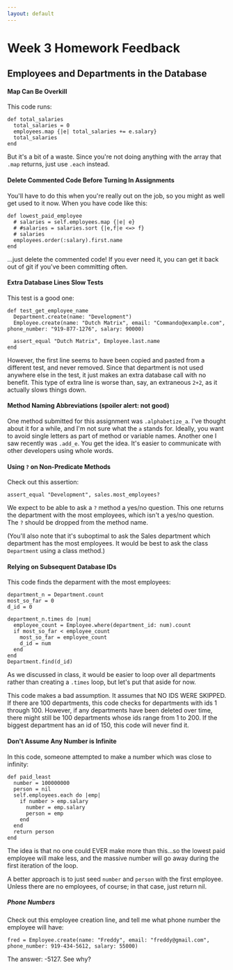 ```yaml
---
layout: default
---
```


# Week 3 Homework Feedback

## Employees and Departments in the Database

#### Map Can Be Overkill

This code runs:

    def total_salaries
      total_salaries = 0
      employees.map {|e| total_salaries += e.salary}
      total_salaries
    end

But it's a bit of a waste.  Since you're not doing anything with the array that `.map` returns, just use `.each` instead.

#### Delete Commented Code Before Turning In Assignments

You'll have to do this when you're really out on the job, so you might as well get used to it now.  When you have code like this:

    def lowest_paid_employee
      # salaries = self.employees.map {|e| e}
      # #salaries = salaries.sort {|e,f|e <=> f}
      # salaries
      employees.order(:salary).first.name
    end

...just delete the commented code!  If you ever need it, you can get it back out of git if you've been committing often.

#### Extra Database Lines Slow Tests

This test is a good one:

    def test_get_employee_name
      Department.create(name: "Development")
      Employee.create(name: "Dutch Matrix", email: "Commando@example.com", phone_number: "919-877-1276", salary: 90000)

      assert_equal "Dutch Matrix", Employee.last.name
    end

However, the first line seems to have been copied and pasted from a different test, and never removed. Since that department is not used anywhere else in the test, it just makes an extra database call with no benefit.  This type of extra line is worse than, say, an extraneous `2+2`, as it actually slows things down.

#### Method Naming Abbreviations (spoiler alert: not good)

One method submitted for this assignment was `.alphabetize_a`.   I've thought about it for a while, and I'm not sure what the `a` stands for.  Ideally, you want to avoid single letters as part of method or variable names.  Another one I saw recently was `.add_e`.  You get the idea.  It's easier to communicate with other developers using whole words.

#### Using `?` on Non-Predicate Methods

Check out this assertion:

    assert_equal "Development", sales.most_employees?

We expect to be able to ask a `?` method a yes/no question.  This one returns the department with the most employees, which isn't a yes/no question.  The `?` should be dropped from the method name.

(You'll also note that it's suboptimal to ask the Sales department which department has the most employees.  It would be best to ask the class `Department` using a class method.)

#### Relying on Subsequent Database IDs

This code finds the deparment with the most employees:

    department_n = Department.count
    most_so_far = 0
    d_id = 0

    department_n.times do |num|
      employee_count = Employee.where(department_id: num).count
      if most_so_far < employee_count
        most_so_far = employee_count
        d_id = num
      end
    end
    Department.find(d_id)

As we discussed in class, it would be easier to loop over all departments rather than creating a `.times` loop, but let's put that aside for now.

This code makes a bad assumption.  It assumes that NO IDS WERE SKIPPED.  If there are 100 departments, this code checks for departments with ids 1 through 100.  However, if any departments have been deleted over time, there might still be 100 departments whose ids range from 1 to 200.  If the biggest department has an id of 150, this code will never find it.

#### Don't Assume Any Number is Infinite

In this code, someone attempted to make a number which was close to infinity:

    def paid_least
      number = 100000000
      person = nil
      self.employees.each do |emp|
        if number > emp.salary
          number = emp.salary
          person = emp
        end
      end
      return person
    end

The idea is that no one could EVER make more than this...so the lowest paid employee will make less, and the massive number will go away during the first iteration of the loop.

A better approach is to just seed `number` and `person` with the first employee.  Unless there are no employees, of course; in that case, just return nil.

##### Phone Numbers

Check out this employee creation line, and tell me what phone number the employee will have:

    fred = Employee.create(name: "Freddy", email: "freddy@gmail.com", phone_number: 919-434-5612, salary: 55000)

The answer: -5127.  See why?
